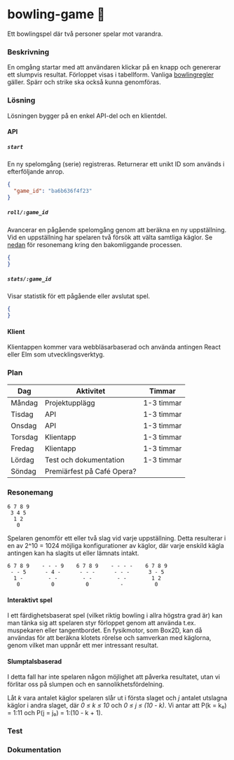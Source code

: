 # bowling-game :bowling:

Ett bowlingspel där två personer spelar mot varandra. 

### Beskrivning

En omgång startar med att användaren klickar på en knapp och genererar ett slumpvis resultat. Förloppet visas i tabellform. Vanliga [bowlingregler](http://www.alltombowling.nu/skola_rakna.php) gäller. Spärr och strike ska också kunna genomföras.

### Lösning

Lösningen bygger på en enkel API-del och en klientdel. 

#### API

##### `start`

En ny spelomgång (serie) registreras. Returnerar ett unikt ID som används i efterföljande anrop.

```json
{
  "game_id": "ba6b636f4f23"
}
```

##### `roll/:game_id`

Avancerar en pågående spelomgång genom att beräkna en ny uppställning. Vid en uppställning har spelaren två försök att välta samtliga käglor. Se [nedan](#resonemang) för resonemang kring den bakomliggande processen.

```json
{
}
```

##### `stats/:game_id`

Visar statistik för ett pågående eller avslutat spel.

```json
{
}
```

#### Klient

Klientappen kommer vara webbläsarbaserad och använda antingen React eller Elm som utvecklingsverktyg.

### Plan

| Dag           | Aktivitet                   | Timmar     |
|---------------|-----------------------------|------------|
| M&aring;ndag  | Projektupplägg              | 1-3 timmar |
| Tisdag        | API                         | 1-3 timmar |
| Onsdag        | API                         | 1-3 timmar |
| Torsdag       | Klientapp                   | 1-3 timmar |
| Fredag        | Klientapp                   | 1-3 timmar | 
| L&ouml;rdag   | Test och dokumentation      | 1-3 timmar | 
| S&ouml;ndag   | Premiärfest på Café Opera?  |            |

### Resonemang

```
6 7 8 9
 3 4 5
  1 2 
   0
```

Spelaren genomför ett eller två slag vid varje uppställning. Detta resulterar i en av 2^10 = 1024 möjliga konfigurationer av käglor, där varje enskild kägla antingen kan ha slagits ut eller lämnats intakt.

```
6 7 8 9    - - - 9    6 7 8 9    - - - -    6 7 8 9
 - - 5      - 4 -      - - -      - - -      3 - 5
  1 -        - -        - -        - -        1 2
   0          0          0          -          0
```

#### Interaktivt spel

I ett färdighetsbaserat spel (vilket riktig bowling i allra högstra grad är) kan man tänka sig att spelaren styr förloppet genom att använda t.ex. muspekaren eller tangentbordet. En fysikmotor, som Box2D, kan då användas för att beräkna klotets rörelse och samverkan med käglorna, genom vilket man uppnår ett mer intressant resultat.

#### Slumptalsbaserad

I detta fall har inte spelaren någon möjlighet att påverka resultatet, utan vi förlitar oss på slumpen och en  sannolikhetsfördelning.

Låt *k* vara antalet käglor spelaren slår ut i första slaget och *j* antalet utslagna käglor i andra slaget, där *0 ≤ k ≤ 10* och *0 ≤ j ≤ (10 - k)*. Vi antar att P(k = k₀) = 1:11 och P(j = j₀) = 1:(10 - k + 1).

### Test

### Dokumentation
